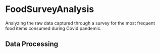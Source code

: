 # FoodSurveyAnalysis
Analyzing the raw data captured through a survey for the most frequent food items consumed during Covid pandemic.

## Data Processing
